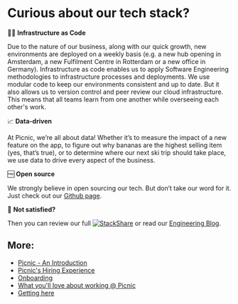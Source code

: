 # Curious about our tech stack?

👩‍💻 **Infrastructure as Code**

Due to the nature of our business, along with our quick growth, new environments are deployed on a weekly basis (e.g. a new hub opening in Amsterdam, a new Fulfilment Centre in Rotterdam or a new office in Germany). Infrastructure as code enables us to apply Software Engineering methodologies to infrastructure processes and deployments. We use modular code to keep our environments consistent and up to date. But it also allows us to version control and peer review our cloud infrastructure. This means that all teams learn from one another while overseeing each other's work.

📈 **Data-driven**

At Picnic, we’re all about data! Whether it’s to measure the impact of a new feature on the app, to figure out why bananas are the highest selling item (yes, that’s true), or to determine where our next ski trip should take place, we use data to drive every aspect of the business.

🆓 **Open source**

We strongly believe in open sourcing our tech. But don’t take our word for it. Just check out our [Github page](http://picnic.tech/).

🤔 **Not satisfied?**

Then you can review our full [![StackShare](https://img.shields.io/badge/tech-stack-0690fa.svg?style=flat)](https://stackshare.io/picnic-technologies) or read our [Engineering Blog](https://blog.picnic.nl/).

<a frameborder="0" data-theme="dark" data-layers="1,2,3,4" data-stack-embed="true" href="https://embed.stackshare.io/stacks/embed/f476a013007629b7f7c1f5aa216315"/>

</a><script async src="https://cdn1.stackshare.io/javascripts/client-code.js" charset="utf-8"></script>

## More:

- [Picnic - An Introduction](Intro.md)
- [Picnic's Hiring Experience](Hiring_Process.md)
- [Onboarding](onboarding.md)
- [What you'll love about working @ Picnic](What_love_Picnic.md)
- [Getting here](map.md)